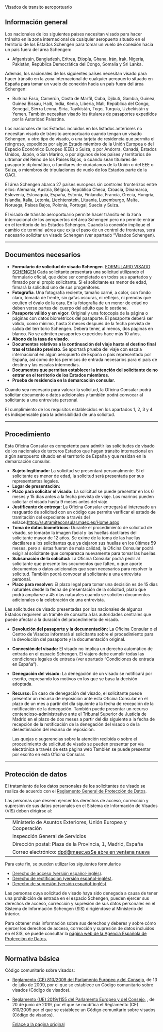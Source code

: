  Visados de transito aeroportuario

  Información general
-------------------

 Los nacionales de los siguientes países necesitan visado para hacer tránsito en la zona internacional de cualquier aeropuerto situado en el territorio de los Estados Schengen para tomar un vuelo de conexión hacia un país fuera del área Schengen:

 * Afganistán, Bangladesh, Eritrea, Etiopía, Ghana, Irán, Irak, Nigeria, Pakistán, República Democrática del Congo, Somalia y Sri Lanka.

 Además, los nacionales de los siguientes países necesitan visado para hacer tránsito en la zona internacional de cualquier aeropuerto situado en España para tomar un vuelo de conexión hacia un país fuera del área Schengen:

 * Burkina Faso, Camerún, Costa de Marfil, Cuba, Djibuti, Gambia, Guinea, Guinea Bissau, Haití, India, Kenia, Liberia, Mali, República del Congo, Senegal, Sierra Leona, Siria, Tayikistán, Togo, Turquía, Uzbekistán y Yemen. También necesitan visado los titulares de pasaportes expedidos por la Autoridad Palestina.

 Los nacionales de los Estados incluidos en los listados anteriores no necesitan visado de tránsito aeroportuario cuando tengan un visado Schengen, u otro tipo de visado, o una tarjeta de residencia que permita el reingreso, expedidos por algún Estado miembro de la Unión Europea o del Espacio Económico Europeo (EEE) o Suiza, o por Andorra, Canadá, Estados Unidos, Japón, o San Marino, o por algunos de los países y territorios de ultramar del Reino de los Países Bajos, o cuando sean titulares de pasaporte diplomático, o familiares de ciudadanos de la Unión o del EEE o Suiza, o miembros de tripulaciones de vuelo de los Estados parte de la OACI.

 El área Schengen abarca 27 países europeos sin controles fronterizos entre ellos: Alemania, Austria, Bélgica, República Checa, Croacia, Dinamarca, Eslovenia, Eslovaquia, España, Estonia, Finlandia, Francia, Grecia, Hungría, Islandia, Italia, Letonia, Liechtenstein, Lituania, Luxemburgo, Malta, Noruega, Países Bajos, Polonia, Portugal, Suecia y Suiza.

 El visado de tránsito aeroportuario permite hacer tránsito en la zona internacional de los aeropuertos del área Schengen pero no permite entrar en el territorio de los Estados Schengen. Cuando la conexión implique el cambio de terminal aérea que exija el paso de un control de fronteras, será necesario solicitar un visado Schengen (ver apartado “Visados Schengen).

 

---

 Documentos necesarios
---------------------

 * **Formulario de solicitud de visado Schengen**.  [FORMULARIO VISADO SCHENGEN](https://www.exteriores.gob.es/DocumentosAuxiliaresSC/Suiza/Z%C3%9CRICH%20%28C%29/Solicitud%20visados%20Schengen%202020.pdf)  Cada solicitante presentará una solicitud utilizando el formulario oficial, que debe ser completado en todos sus apartados y firmado por el propio solicitante. Si el solicitante es menor de edad, firmará la solicitud uno de sus progenitores.
* **Fotografía**. Una fotografía reciente, tamaño carné, a color, con fondo claro, tomada de frente, sin gafas oscuras, ni reflejos, ni prendas que oculten el óvalo de la cara. En la fotografía de un menor de edad no deben verse partes del cuerpo del adulto que lo sostiene.
* **Pasaporte válido y en vigor**. Original y una fotocopia de la página o páginas con datos biométricos del pasaporte. El pasaporte deberá ser válido, como mínimo, hasta 3 meses después de la fecha prevista de salida del territorio Schengen. Deberá tener, al menos, dos páginas en blanco. No se admiten pasaportes expecidos hace más 10 años.
* **Abono de la tasa de visado**.
* **Documentos relativos a la continuación del viaje hasta el destino final tras el tránsito previsto**. Se aportará prueba del viaje con escala internacional en algún aeropuerto de España o país representado por España, así como de los permisos de entrada necesarios para el país de destino y las escalas intermedias.
* **Documentos que permitan establecer la intención del solicitante de no entrar en el territorio de los Estados miembros**.
* **Prueba de residencia en la demarcación consular**.

 Cuando sea necesario para valorar la solicitud, la Oficina Consular podrá solicitar documento o datos adicionales y también podrá convocar al solicitante a una entrevista personal.

 El cumplimiento de los requisitos establecidos en los apartados 1, 2, 3 y 4 es indispensable para la admisibilidad de una solicitud.

 

---

 Procedimiento
-------------

 Esta Oficina Consular es competente para admitir las solicitudes de visado de los nacionales de terceros Estados que hagan tránsito internacional en algún aeropuerto situado en el territorio de España y que residan en la demarcación consular.

 * **Sujeto legitimado:** La solicitud se presentará personalmente. Si el solicitante es menor de edad, la solicitud será presentada por sus representantes legales.
* **Lugar de presentación:**
* **Plazo para solicitar el visado:** La solicitud se puede presentar en los 6 meses y 15 dias antes a la fecha prevista de viaje. Los marinos pueden solicitar el visado hasta 9 meses antes del viaje.
* **Justificante de entrega:** La Oficina Consular entregará al interesado un resguardo de solicitud con un código que permite verificar el estado de tramitación del expediente a través del enlace:<https://sutramiteconsular.maec.es/Home.aspx>
* **Toma de datos biométricos:** Durante el procedimiento de solicitud de visado, se tomarán la imagen facial y las huellas dactilares del solicitante mayor de 12 años. Se exime de la toma de las huellas dactilares a los solicitantes que ya dejaron sus huellas en los últimos 59 meses, pero si éstas fueran de mala calidad, la Oficina Consular podrá exigir al solicitante que comparezca nuevamente para tomar las huellas.
* **Subsanación de la solicitud:** La Oficina Consular podrá pedir al solicitante que presente los socumentos que falten, o que aporte documentos o datos adicionales que sean necesarios para resolver la solicitud. También podrá convocar al solicitante a una entrevista personal.
* **Plazo para resolver:** El plazo legal para tomar una decisión es de 15 días naturales desde la fecha de presentación de la solicitud, plazo que podrá ampliarse a 45 días naturales cuando se soliciten documentos adicionales o la celebración de una entrevista. 

 Las solicitudes de visado presentadas por los nacionales de algunos Estados requieren un trámite de consulta a las autoridades centrales que puede afectar a la duración del procedimiento de visado.
* **Devolución del pasaporte y la documentación:** La Oficina Consular o el Centro de Visados informará al solicitante sobre el procedimiento para la devolución del pasaporte y la documentación original.
* **Concesión del visado:** El visado no implica un derecho automático de entrada en el espacio Schengen. El viajero debe cumplir todas las condiciones legales de entrada (ver apartado “Condiciones de entrada en España”).
* **Denegación del visado:** La denegación de un visado se notificará por escrito, expresando los motivos en los que se basa la decisión adoptada.
* **Recurso:** En caso de denegación del visado, el solicitante puede presentar un recurso de reposición ante esta Oficina Consular en el plazo de un mes a partir del día siguiente a la fecha de recepción de la notificación de la denegación. También puede presentar un recurso contencioso-administrativo ante el Tribunal Superior de Justicia de Madrid en el plazo de dos meses a partir del día siguiente a la fecha de recepción de la notificación de la denegación del visado o de la desestimación del recurso de reposición.

  Las quejas o sugerencias sobre la atención recibida o sobre el procedimiento de solicitud de visado se pueden presentar por vía electrónica a través de esta página web También se puede presentar por escrito en esta Oficina Consular. 

 

---

 Protección de datos
-------------------

  El tratamiento de los datos personales de los solicitantes de visado se realiza de acuerdo con el [Reglamento General de Protección de Datos](https://www.boe.es/doue/2016/119/L00001-00088.pdf). 

 Las personas que deseen ejercer los derechos de acceso, corrección y supresión de sus datos personales en el Sistema de Información de Visados (VIS) deben dirigirse al: 

 

|  |  |
| --- | --- |
|  | Ministerio de Asuntos Exteriores, Unión Europea y Cooperación |
|  | Inspección General de Servicios |
|  | Dirección postal: Plaza de la Provincia, 1, Madrid, España |
|  |  Correo electrónico: [dpd@maec.esSe abre en ventana nueva](mailto:dpd@maec.es) |

 Para este fin, se pueden utilizar los siguientes formularios

 * [Derecho de acceso (versión español-inglés)](https://www.exteriores.gob.es/Documents/DocumentosSC/Visados/vis-dcho-acceso-es-en.docx).
* [Derecho de rectificación (versión español-inglés)](https://www.exteriores.gob.es/Documents/DocumentosSC/Visados/vis-dcho-rectificacion-es-en.docx).
* [Derecho de supresión (versión español-inglés)](https://www.exteriores.gob.es/Documents/DocumentosSC/Visados/vis-dcho-supresion-es-en.docx).

 Las personas cuya solicitud de visado haya sido denegada a causa de tener una prohibición de entrada en el espacio Schengen, pueden ejercer sus derechos de acceso, corrección y supresión de sus datos personales en el Sistema de Información Schengen (SIS) dirigiéndose al Ministerio del Interior.

  Para obtener más información sobre sus derechos y deberes y sobre cómo ejercer los derechos de acceso, corrección y supresión de datos incluidos en el SIS, se puede consultar la [página web de la Agencia Española de Protección de Datos.](https://www.aepd.es/es/derechos-y-deberes/conoce-tus-derechos/derechos-schengen) 

 

---

 Normativa básica
----------------

 Código comunitario sobre visados:

 * [Reglamento (CE) 810/2009 del Parlamento Europeo y del Consejo](https://eur-lex.europa.eu/legal-content/ES/TXT/PDF/?uri=CELEX:32009R0810&from=ES), de 13 de julio de 2009, por el que se establece un Código comunitario sobre visados (Código de visados).
* [Reglamento (UE) 2019/1155 del Parlamento Europeo y del Consejo](https://eur-lex.europa.eu/legal-content/ES/TXT/PDF/?uri=CELEX:32019R1155&from=ES), , de 20 de junio de 2019, por el que se modifica el Reglamento (CE) 810/2009 por el que se establece un Código comunitario sobre visados (Código de visados).

  [Enlace a la página original](https://www.exteriores.gob.es/Consulados/amsterdam/es/ServiciosConsulares/Paginas/index.aspx?scco=Pa%C3%ADses+Bajos&scd=9&scca=Visados&scs=Visados%20de%20transito%20aeroportuario)
